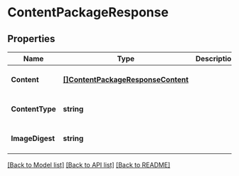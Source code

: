 # ContentPackageResponse

## Properties
Name | Type | Description | Notes
------------ | ------------- | ------------- | -------------
**Content** | [**[]ContentPackageResponseContent**](ContentPackageResponse_content.md) |  | [optional] [default to null]
**ContentType** | **string** |  | [optional] [default to null]
**ImageDigest** | **string** |  | [optional] [default to null]

[[Back to Model list]](../README.md#documentation-for-models) [[Back to API list]](../README.md#documentation-for-api-endpoints) [[Back to README]](../README.md)


